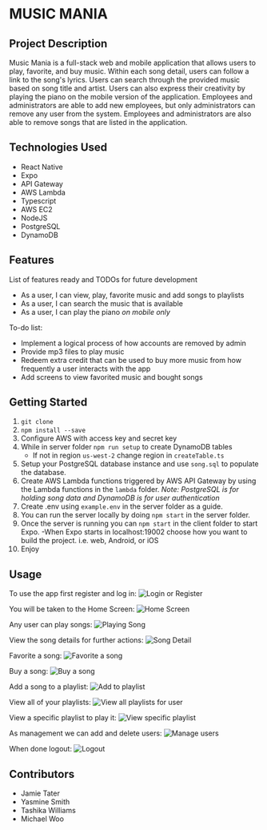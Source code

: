 # MUSIC MANIA

## Project Description

Music Mania is a full-stack web and mobile application that allows users to play, favorite, and buy music. Within each song detail, users can follow a link to the song's lyrics. Users can search through the provided music based on song title and artist. Users can also express their creativity by playing the piano on the mobile version of the application. Employees and administrators are able to add new employees, but only administrators can remove any user from the system. Employees and administrators are also able to remove songs that are listed in the application.

## Technologies Used

- React Native
- Expo
- API Gateway
- AWS Lambda
- Typescript
- AWS EC2
- NodeJS
- PostgreSQL
- DynamoDB

## Features

List of features ready and TODOs for future development

- As a user, I can view, play, favorite music and add songs to playlists
- As a user, I can search the music that is available
- As a user, I can play the piano _on mobile only_

To-do list:

- Implement a logical process of how accounts are removed by admin
- Provide mp3 files to play music
- Redeem extra credit that can be used to buy more music from how frequently a user interacts with the app
- Add screens to view favorited music and bought songs

## Getting Started

1. `git clone`
2. `npm install --save`
3. Configure AWS with access key and secret key
4. While in server folder `npm run setup` to create DynamoDB tables
   - If not in region `us-west-2` change region in `createTable.ts`
5. Setup your PostgreSQL database instance and use `song.sql` to populate the database.
6. Create AWS Lambda functions triggered by AWS API Gateway by using the Lambda functions in the `lambda` folder.
   _Note: PostgreSQL is for holding song data and DynamoDB is for user authentication_
7. Create .env using `example.env` in the server folder as a guide.
8. You can run the server locally by doing `npm start` in the server folder.
9. Once the server is running you can `npm start` in the client folder to start Expo.
   -When Expo starts in localhost:19002 choose how you want to build the project. i.e. web, Android, or iOS
10. Enjoy

## Usage

To use the app first register and log in:
![Login or Register](/Screenshots/login.png 'Login or Register')

You will be taken to the Home Screen:
![Home Screen](/Screenshots/home-screen.png 'Home Screen')

Any user can play songs:
![Playing Song](/Screenshots/playing.png 'Playing Song')

View the song details for further actions:
![Song Detail](/Screenshots/song-detail.png 'Song Detail')

Favorite a song:
![Favorite a song](/Screenshots/favorited.png 'Favorite a song')

Buy a song:
![Buy a song](/Screenshots/bought.png 'Buy a song')

Add a song to a playlist:
![Add to playlist](/Screenshots/add-to-playlist.png 'Add to playlist')

View all of your playlists:
![View all playlists for user](/Screenshots/playlists.png 'View all playlists for user')

View a specific playlist to play it:
![View specific playlist](/Screenshots/playlist-detail.png 'View specific playlist')

As management we can add and delete users:
![Manage users](/Screenshots/management.png 'Manage users')

When done logout:
![Logout](/Screenshots/logout.png 'Logout')

## Contributors

- Jamie Tater
- Yasmine Smith
- Tashika Williams
- Michael Woo
